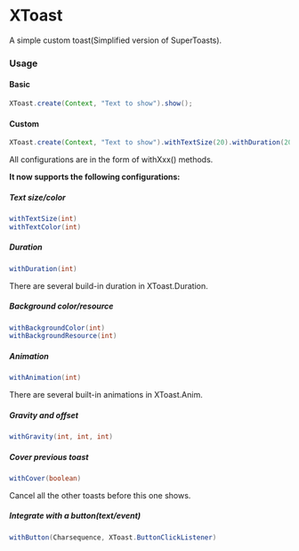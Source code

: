 XToast
====
A simple custom toast(Simplified version of SuperToasts).

### Usage

#### Basic
```java
XToast.create(Context, "Text to show").show();
```

#### Custom
```java
XToast.create(Context, "Text to show").withTextSize(20).withDuration(2000).show();
```

All configurations are in the form of withXxx() methods.

**It now supports the following configurations:**
##### Text size/color
```java
withTextSize(int)
withTextColor(int)
```
    
##### Duration
```java
withDuration(int)
```
There are several build-in duration in XToast.Duration.

##### Background color/resource
```java
withBackgroundColor(int)
withBackgroundResource(int)
```

##### Animation
```java
withAnimation(int)
```
There are several built-in animations in XToast.Anim.

##### Gravity and offset
```java
withGravity(int, int, int)
```

##### Cover previous toast
```java
withCover(boolean)
```
Cancel all the other toasts before this one shows.

##### Integrate with a button(text/event)
```java
withButton(Charsequence, XToast.ButtonClickListener)
```

